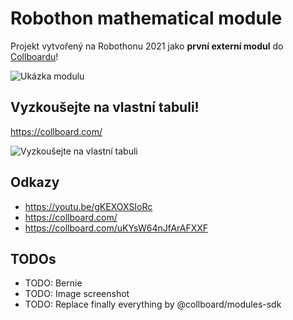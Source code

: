 # Robothon mathematical module

Projekt vytvořený na Robothonu 2021 jako **první externí modul** do [Collboardu](https://collboard.com/)!


![Ukázka modulu](https://user-images.githubusercontent.com/23721952/105579261-bc881300-5d85-11eb-9652-063dce13b373.png)

## Vyzkoušejte na vlastní tabuli!

https://collboard.com/​

![Vyzkoušejte na vlastní tabuli](https://user-images.githubusercontent.com/23721952/105579498-6b791e80-5d87-11eb-805e-5c3740c9e6ef.gif)


## Odkazy

- https://youtu.be/gKEXOXSIoRc
- https://collboard.com/​
- https://collboard.com/uKYsW64nJfArAFXXF


## TODOs

-   TODO: Bernie
-   TODO: Image screenshot
-   TODO: Replace finally everything by @collboard/modules-sdk
